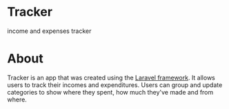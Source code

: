 # Tracker
income and expenses tracker

# About
Tracker is an app that was created using the [Laravel framework](www.laravel.com). It allows users to track their incomes and expenditures. Users can group and update categories to show where they spent, how much they've made and from where.

